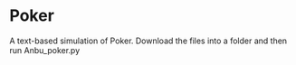 # Poker
A text-based simulation of Poker. Download the files into a folder and then run Anbu_poker.py
